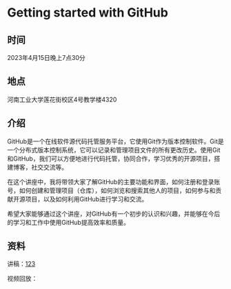 # Getting started with GitHub

## 时间

2023年4月15日晚上7点30分

## 地点

河南工业大学莲花街校区4号教学楼4320

## 介绍

GitHub是一个在线软件源代码托管服务平台，它使用Git作为版本控制软件。Git是一个分布式版本控制系统，它可以记录和管理项目文件的所有更改历史。使用Git和GitHub，我们可以方便地进行代码托管，协同合作，学习优秀的开源项目，搭建博客，社交交流等。

在这个讲座中，我将带领大家了解GitHub的主要功能和界面，如何注册和登录账号，如何创建和管理项目（仓库），如何浏览和搜索其他人的项目，如何参与和贡献开源项目，以及如何利用GitHub进行学习和交流。

希望大家能够通过这个讲座，对GitHub有一个初步的认识和兴趣，并能够在今后的学习和工作中使用GitHub提高效率和质量。

## 资料

讲稿：[123]()

视频回放：[]()

